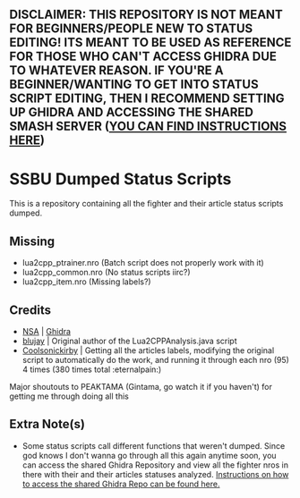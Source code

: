 ## DISCLAIMER: THIS REPOSITORY IS NOT MEANT FOR BEGINNERS/PEOPLE NEW TO STATUS EDITING! ITS MEANT TO BE USED AS REFERENCE FOR THOSE WHO CAN'T ACCESS GHIDRA DUE TO WHATEVER REASON. IF YOU'RE A BEGINNER/WANTING TO GET INTO STATUS SCRIPT EDITING, THEN I RECOMMEND SETTING UP GHIDRA AND ACCESSING THE SHARED SMASH SERVER ([YOU CAN FIND INSTRUCTIONS HERE](https://coolsonickirby.github.io/Smash-Ultimate-Documentation/Reverse%20Engineering/Ghidra/))

# SSBU Dumped Status Scripts
This is a repository containing all the fighter and their article status scripts dumped.

## Missing
- lua2cpp_ptrainer.nro (Batch script does not properly work with it)
- lua2cpp_common.nro (No status scripts iirc?)
- lua2cpp_item.nro (Missing labels?)

## Credits
- [NSA](https://www.nsa.gov/) | [Ghidra](https://ghidra-sre.org/)
- [blujay](https://github.com/blu-dev/) | Original author of the Lua2CPPAnalysis.java script
- [Coolsonickirby](https://github.com/Coolsonickirby/) | Getting all the articles labels, modifying the original script to automatically do the work, and running it through each nro (95) 4 times (380 times total :eternalpain:)

Major shoutouts to PEAKTAMA (Gintama, go watch it if you haven't) for getting me through doing all this

## Extra Note(s)
- Some status scripts call different functions that weren't dumped. Since god knows I don't wanna go through all this again anytime soon, you can access the shared Ghidra Repository and view all the fighter nros in there with their and their articles statuses analyzed. [Instructions on how to access the shared Ghidra Repo can be found here.](https://coolsonickirby.github.io/Smash-Ultimate-Documentation/Reverse%20Engineering/Ghidra/)